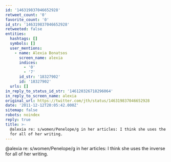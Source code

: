 ```yaml
---
id: '146319837046652928'
retweet_count: '0'
favorite_count: '0'
id_str: '146319837046652928'
retweeted: false
entities:
  hashtags: []
  symbols: []
  user_mentions:
    - name: Alexia Bonatsos
      screen_name: alexia
      indices:
        - '0'
        - '7'
      id_str: '18327902'
      id: '18327902'
  urls: []
in_reply_to_status_id_str: '146120326718296064'
in_reply_to_screen_name: alexia
original_url: https://twitter.com/jth/status/146319837046652928
date: '2011-12-12T20:05:42.000Z'
sitemap: false
robots: noindex
reply: true
title: >-
  @alexia re: s/women/Penelope/g in her articles: I think she uses the inverse
  for all of her writing.
---
```


@alexia re: s/women/Penelope/g in her articles: I think she uses the inverse for all of her writing.